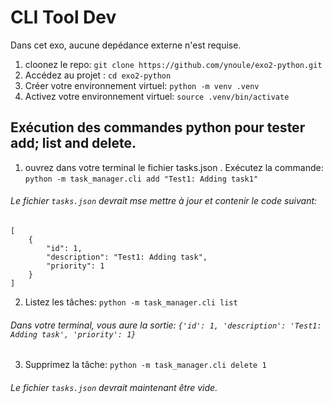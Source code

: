 # CLI Tool Dev
Dans cet exo, aucune depédance externe n'est requise. 
1. cloonez le repo: `git clone https://github.com/ynoule/exo2-python.git`
2. Accédez au projet : `cd exo2-python`
3. Créer votre environnement virtuel: `python -m venv .venv`
4. Activez votre environnement virtuel: `source .venv/bin/activate`

## Exécution des commandes python pour tester add; list and delete. 
1. ouvrez dans votre terminal le fichier tasks.json
. Exécutez la commande: `python -m task_manager.cli add "Test1: Adding task1"`
###### Le fichier `tasks.json` devrait mse mettre à jour et contenir le code suivant:
```
[
    {
        "id": 1,
        "description": "Test1: Adding task",
        "priority": 1
    }
]
```
2. Listez les tâches: `python -m task_manager.cli list`
###### Dans votre terminal, vous aure la sortie: `{'id': 1, 'description': 'Test1: Adding task', 'priority': 1}`
3. Supprimez la tâche: `python -m task_manager.cli delete 1`
###### Le fichier `tasks.json` devrait maintenant être vide.
